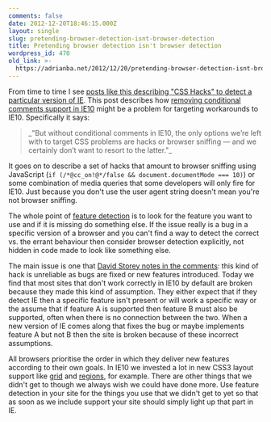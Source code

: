 ```yaml
---
comments: false
date: 2012-12-20T18:46:15.000Z
layout: single
slug: pretending-browser-detection-isnt-browser-detection
title: Pretending browser detection isn't browser detection
wordpress_id: 470
old_link: >-
  https://adrianba.net/2012/12/20/pretending-browser-detection-isnt-browser-detection/
---
```

From time to time I see [posts like this describing "CSS Hacks" to detect a particular version of IE](http://www.impressivewebs.com/ie10-css-hacks/). This post describes how [removing conditional comments support in IE10](http://msdn.microsoft.com/en-us/library/ie/hh801214(v=vs.85).aspx) might be a problem for targeting workarounds to IE10. Specifically it says:

 

<blockquote>_"But without conditional comments in IE10, the only options we’re left with to target CSS problems are hacks or browser sniffing — and we certainly don’t want to resort to the latter."_</blockquote>

 

It goes on to describe a set of hacks that amount to browser sniffing using JavaScript (`if (/*@cc_on!@*/false && document.documentMode === 10)`) or some combination of media queries that some developers will only fire for IE10. Just because you don't use the user agent string doesn't mean you're not browser sniffing.

 

The whole point of [feature detection](http://blogs.msdn.com/b/ie/archive/2010/04/14/same-markup-writing-cross-browser-code.aspx) is to look for the feature you want to use and if it is missing do something else. If the issue really is a bug in a specific version of a browser and you can't find a way to detect the correct vs. the errant behaviour then consider browser detection explicitly, not hidden in code made to look like something else.

 

The main issue is one that [David Storey notes in the comments](http://www.impressivewebs.com/ie10-css-hacks/#comment-27944): this kind of hack is unreliable as bugs are fixed or new features introduced. Today we find that most sites that don't work correctly in IE10 by default are broken because they made this kind of assumption. They either expect that if they detect IE then a specific feature isn't present or will work a specific way or the assume that if feature A is supported then feature B must also be supported, often when there is no connection between the two. When a new version of IE comes along that fixes the bug or maybe implements feature A but not B then the site is broken because of these incorrect assumptions.

 

All browsers prioritise the order in which they deliver new features according to their own goals. In IE10 we invested a lot in new CSS3 layout support like [grid](http://www.w3.org/TR/css3-grid/) and [regions](http://www.w3.org/TR/css3-regions/), for example. There are other things that we didn't get to though we always wish we could have done more. Use feature detection in your site for the things you use that we didn't get to yet so that as soon as we include support your site should simply light up that part in IE.
